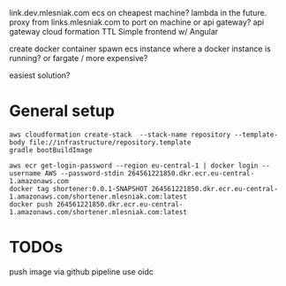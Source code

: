 link.dev.mlesniak.com
ecs on cheapest machine? 
    lambda in the future.
    proxy from links.mlesniak.com to port on machine
    or api gateway?
api gateway
cloud formation
TTL
Simple frontend w/ Angular

create docker container
spawn ecs instance where a docker instance is running?
or fargate / more expensive?

easiest solution?

# General setup
    aws cloudformation create-stack  --stack-name repository --template-body file://infrastructure/repository.template
    gradle bootBuildImage

    aws ecr get-login-password --region eu-central-1 | docker login --username AWS --password-stdin 264561221850.dkr.ecr.eu-central-1.amazonaws.com
    docker tag shortener:0.0.1-SNAPSHOT 264561221850.dkr.ecr.eu-central-1.amazonaws.com/shortener.mlesniak.com:latest
    docker push 264561221850.dkr.ecr.eu-central-1.amazonaws.com/shortener.mlesniak.com:latest

# TODOs

push image via github pipeline
use oidc 